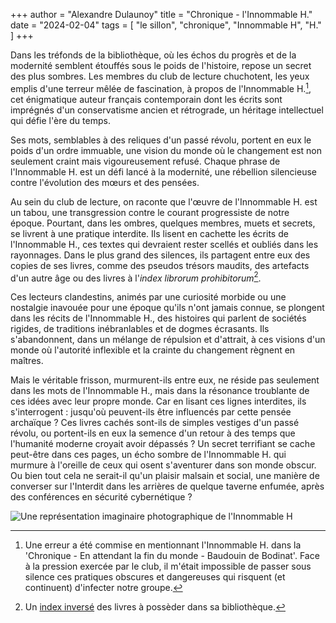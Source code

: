 +++
author = "Alexandre Dulaunoy"
title = "Chronique - l'Innommable H."
date = "2024-02-04"
tags = [
    "le sillon", "chronique", "Innommable H", "H."
]
+++

Dans les tréfonds de la bibliothèque, où les échos du progrès et de la modernité semblent étouffés sous le poids de l'histoire, repose un secret des plus sombres. Les membres du club de lecture chuchotent, les yeux emplis d'une terreur mêlée de fascination, à propos de l'Innommable H.[^1], cet énigmatique auteur français contemporain dont les écrits sont imprégnés d'un conservatisme ancien et rétrograde, un héritage intellectuel qui défie l'ère du temps.

Ses mots, semblables à des reliques d'un passé révolu, portent en eux le poids d'un ordre immuable, une vision du monde où le changement est non seulement craint mais vigoureusement refusé. Chaque phrase de l'Innommable H. est un défi lancé à la modernité, une rébellion silencieuse contre l'évolution des mœurs et des pensées.

Au sein du club de lecture, on raconte que l'œuvre de l'Innommable H. est un tabou, une transgression contre le courant progressiste de notre époque. Pourtant, dans les ombres, quelques membres, muets et secrets, se livrent à une pratique interdite. Ils lisent en cachette les écrits de l'Innommable H., ces textes qui devraient rester scellés et oubliés dans les rayonnages. Dans le plus grand des silences, ils partagent entre eux des copies de ses livres, comme des pseudos trésors maudits, des artefacts d'un autre âge ou des livres à l'*index librorum prohibitorum*[^2].

Ces lecteurs clandestins, animés par une curiosité morbide ou une nostalgie inavouée pour une époque qu'ils n'ont jamais connue, se plongent dans les récits de l'Innommable H., des histoires qui parlent de sociétés rigides, de traditions inébranlables et de dogmes écrasants. Ils s'abandonnent, dans un mélange de répulsion et d'attrait, à ces visions d'un monde où l'autorité inflexible et la crainte du changement règnent en maîtres.

Mais le véritable frisson, murmurent-ils entre eux, ne réside pas seulement dans les mots de l'Innommable H., mais dans la résonance troublante de ces idées avec leur propre monde. Car en lisant ces lignes interdites, ils s'interrogent : jusqu'où peuvent-ils être influencés par cette pensée archaïque ? Ces livres cachés sont-ils de simples vestiges d'un passé révolu, ou portent-ils en eux la semence d'un retour à des temps que l'humanité moderne croyait avoir dépassés ? Un secret terrifiant se cache peut-être dans ces pages, un écho sombre de l'Innommable H. qui murmure à l'oreille de ceux qui osent s'aventurer dans son monde obscur. Ou bien tout cela ne serait-il qu'un plaisir malsain et social, une manière de converser sur l'Interdit dans les arrières de quelque taverne enfumée, après des conférences en sécurité cybernétique ? 

![Une représentation imaginaire photographique de l'Innommable H](/images/h.jpg)

[^1]: Une erreur a été commise en mentionnant l'Innommable H. dans la 'Chronique - En attendant la fin du monde - Baudouin de Bodinat'. Face à la pression exercée par le club, il m'était impossible de passer sous silence ces pratiques obscures et dangereuses qui risquent (et continuent) d'infecter notre groupe. 

[^2]: Un [index inversé](https://fr.wikipedia.org/wiki/Index_librorum_prohibitorum) des livres à possèder dans sa bibliothèque.

